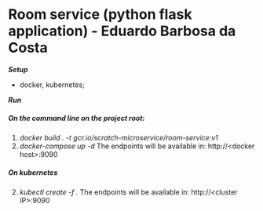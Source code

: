 # Room service (python flask application) - Eduardo Barbosa da Costa

***Setup***
* docker, kubernetes;

***Run***
##### On the command line on the project root:

1. *docker build . -t gcr.io/scratch-microservice/room-service:v1*
2. *docker-compose up -d*
The endpoints will be available in: http://&lt;docker host&gt;:9090

##### On kubernetes
2. *kubectl create -f .*
The endpoints will be available in: http://&lt;cluster IP&gt;:9090

